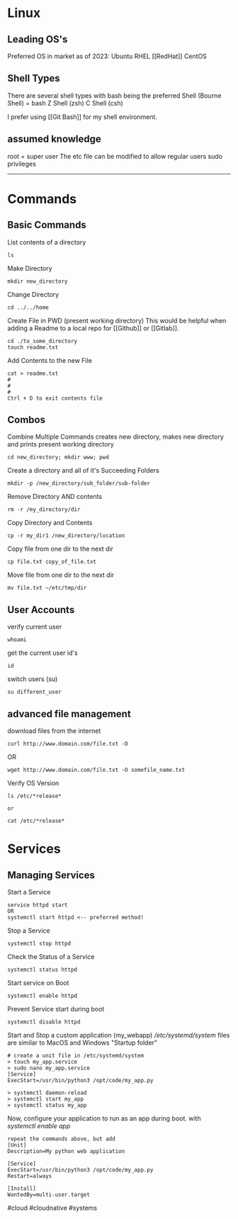 # Linux
## Leading OS's
Preferred OS in market as of 2023: 
Ubuntu 
RHEL [[RedHat]]
CentOS 

## Shell Types
There are several shell types with bash being the preferred
Shell (Bourne Shell) = bash 
Z Shell (zsh)
C Shell (csh)

I prefer using [[Git Bash]] for my shell environment. 

## assumed knowledge
root = super user
The etc file can be modified to allow regular users sudo privileges 

---
# Commands
##  Basic Commands
List contents of a directory
```
ls
```

Make Directory
```
mkdir new_directory
```

Change Directory 
```
cd ../../home
```

Create File in PWD (present working directory)
This would be helpful when adding a Readme to a local repo for [[Github]] or [[Gitlab]].
```
cd ./to_some_directory
touch readme.txt 
```

Add Contents to the new File
```
cat > readme.txt
# 
# 
# 
Ctrl + D to exit contents file
```

## Combos
Combine Multiple Commands
creates new directory, makes new directory and prints present working directory
```
cd new_directory; mkdir www; pwd 
```

Create a directory and all of it's Succeeding Folders
```
mkdir -p /new_directory/sub_folder/sub-folder
```

Remove Directory AND contents
```
rm -r /my_directory/dir
```

Copy Directory and Contents
```
cp -r my_dir1 /new_directory/location
```

Copy file from one dir to the next dir
```
cp file.txt copy_of_file.txt
```

Move file from one dir to the next dir
```
mv file.txt ~/etc/tmp/dir
```

## User Accounts
verify current user
```
whoami
```

get the current user id's
```
id
```

switch users (su)
```
su different_user
```

## advanced file management
download files from the internet
```
curl http://www.domain.com/file.txt -O
```
OR
```
wget http://www.domain.com/file.txt -O somefile_name.txt
```

Verify OS Version
```
ls /etc/*release*

or 

cat /etc/*release*
```


# Services
## Managing Services
Start a Service
```
service httpd start
OR 
systemctl start httpd <-- preferred method! 
```

Stop a Service
```
systemctl stop httpd
```

Check the Status of a Service
```
systemctl status httpd
```

Start service on Boot
```
systemctl enable httpd
```

Prevent Service start during boot
```
systemctl disable httpd
```

Start and Stop a custom application (my_webapp)
*/etc/systemd/system* files are similar to MacOS and Windows "Startup folder"
```
# create a unit file in /etc/systemd/system
> touch my_app.service
> sudo nano my_app.service
[Service]
ExecStart=/usr/bin/python3 /opt/code/my_app.py

> systemctl daemon-reload
> systemctl start my_app
> systemctl status my_app
```

Now, configure your application to run as an app during boot. with *systemctl enable app*
```
repeat the commands above, but add 
[Unit]
Description=My python web application

[Service]
ExecStart=/usr/bin/python3 /opt/code/my_app.py
Restart=always

[Install]
WantedBy=multi-user.target
```












#cloud #cloudnative #systems 